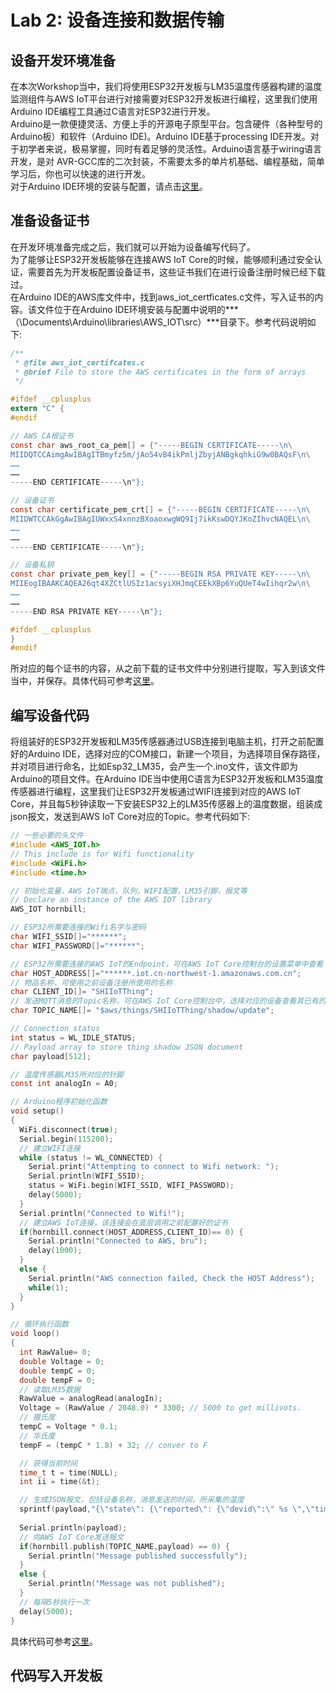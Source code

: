 # Lab 2: 设备连接和数据传输
## 设备开发环境准备
在本次Workshop当中，我们将使用ESP32开发板与LM35温度传感器构建的温度监测组件与AWS IoT平台进行对接需要对ESP32开发板进行编程，这里我们使用Arduino IDE编程工具通过C语言对ESP32进行开发。<br>
Arduino是一款便捷灵活、方便上手的开源电子原型平台。包含硬件（各种型号的Arduino板）和软件（Arduino IDE)。Arduino IDE基于processing IDE开发。对于初学者来说，极易掌握，同时有着足够的灵活性。Arduino语言基于wiring语言开发，是对 AVR-GCC库的二次封装，不需要太多的单片机基础、编程基础，简单学习后，你也可以快速的进行开发。<br>
对于Arduino IDE环境的安装与配置，请点击[这里](https://github.com/steelren/aws_iot_core_workshop/blob/master/arduino.env.md)。<br>

## 准备设备证书
在开发环境准备完成之后，我们就可以开始为设备编写代码了。<br>
为了能够让ESP32开发板能够在连接AWS IoT Core的时候，能够顺利通过安全认证，需要首先为开发板配置设备证书，这些证书我们在进行设备注册时候已经下载过。<br>
在Arduino IDE的AWS库文件中，找到aws_iot_certficates.c文件，写入证书的内容。该文件位于在Arduino IDE环境安装与配置中说明的***（\Documents\Arduino\libraries\AWS_IOT\src）***目录下。参考代码说明如下:<br>
```C
/**
 * @file aws_iot_certifcates.c
 * @brief File to store the AWS certificates in the form of arrays
 */

#ifdef __cplusplus
extern "C" {
#endif

// AWS CA根证书
const char aws_root_ca_pem[] = {"-----BEGIN CERTIFICATE-----\n\
MIIDQTCCAimgAwIBAgITBmyfz5m/jAo54vB4ikPmljZbyjANBgkqhkiG9w0BAQsF\n\
……
……
-----END CERTIFICATE-----\n"};

// 设备证书
const char certificate_pem_crt[] = {"-----BEGIN CERTIFICATE-----\n\
MIIDWTCCAkGgAwIBAgIUWxxS4xnnzBXoaoxwgWQ9Ij7ikKswDQYJKoZIhvcNAQEL\n\
……
……
-----END CERTIFICATE-----\n"};

// 设备私钥
const char private_pem_key[] = {"-----BEGIN RSA PRIVATE KEY-----\n\
MIIEogIBAAKCAQEA26qt4XZCtlUSIz1acsyiXHJmqCEEkXBp6YuQUeT4wIihqr2w\n\
……
……
-----END RSA PRIVATE KEY-----\n"};

#ifdef __cplusplus
}
#endif
```
所对应的每个证书的内容，从之前下载的证书文件中分别进行提取，写入到该文件当中，并保存。具体代码可参考[这里](https://github.com/steelren/aws_iot_core_workshop/blob/master/code/aws_iot_certficates.c)。<br>

## 编写设备代码
将组装好的ESP32开发板和LM35传感器通过USB连接到电脑主机，打开之前配置好的Arduino IDE，选择对应的COM接口，新建一个项目，为选择项目保存路径，并对项目进行命名，比如Esp32_LM35，会产生一个.ino文件，该文件即为Arduino的项目文件。在Arduino IDE当中使用C语言为ESP32开发板和LM35温度传感器进行编程，这里我们让ESP32开发板通过WIFI连接到对应的AWS IoT Core，并且每5秒钟读取一下安装ESP32上的LM35传感器上的温度数据，组装成json报文，发送到AWS IoT Core对应的Topic。参考代码如下:<br>
```C
// 一些必要的头文件
#include <AWS_IOT.h>
// This include is for Wifi functionality
#include <WiFi.h>
#include <time.h>

// 初始化变量，AWS IoT端点、队列，WIFI配置，LM35引脚，报文等
// Declare an instance of the AWS IOT library
AWS_IOT hornbill;

// ESP32所需要连接的Wifi名字与密码
char WIFI_SSID[]="******";
char WIFI_PASSWORD[]="******";

// ESP32所需要连接的AWS IoT的Endpoint，可在AWS IoT Core控制台的设置菜单中查看
char HOST_ADDRESS[]="******.iot.cn-northwest-1.amazonaws.com.cn";
// 物品名称，可使用之前设备注册所使用的名称
char CLIENT_ID[]= "SHIIoTThing";
// 发送MQTT消息的Topic名称，可在AWS IoT Core控制台中，选择对应的设备查看其已有的影子Topic，也可以使用自定义的Topic
char TOPIC_NAME[]= "$aws/things/SHIIoTThing/shadow/update";

// Connection status
int status = WL_IDLE_STATUS;
// Payload array to store thing shadow JSON document
char payload[512];

// 温度传感器LM35所对应的针脚
const int analogIn = A0;

// Arduino程序初始化函数
void setup()
{
  WiFi.disconnect(true);
  Serial.begin(115200);
  // 建立WIFI连接
  while (status != WL_CONNECTED) {
    Serial.print("Attempting to connect to Wifi network: ");
    Serial.println(WIFI_SSID);
    status = WiFi.begin(WIFI_SSID, WIFI_PASSWORD);
    delay(5000);
  }
  Serial.println("Connected to Wifi!");
  // 建立AWS IoT连接，该连接会在底层调用之前配置好的证书
  if(hornbill.connect(HOST_ADDRESS,CLIENT_ID)== 0) {
    Serial.println("Connected to AWS, bru");
    delay(1000);
  }
  else {
    Serial.println("AWS connection failed, Check the HOST Address");
    while(1);
  }
}

// 循环执行函数
void loop()
{   
  int RawValue= 0;
  double Voltage = 0;
  double tempC = 0;
  double tempF = 0;
  // 读取LM35数据
  RawValue = analogRead(analogIn);
  Voltage = (RawValue / 2048.0) * 3300; // 5000 to get millivots.
  // 摄氏度
  tempC = Voltage * 0.1;
  // 华氏度
  tempF = (tempC * 1.8) + 32; // conver to F

  // 获得当前时间
  time_t t = time(NULL);
  int ii = time(&t);

  // 生成JSON报文，包括设备名称，消息发送的时间，所采集的温度
  sprintf(payload,"{\"state\": {\"reported\": {\"devid\":\" %s \",\"timestamp\":\" %d \",\"temperature\":\" %f \"}}}",CLIENT_ID, ii, tempC);
  
  Serial.println(payload);
  // 向AWS IoT Core发送报文
  if(hornbill.publish(TOPIC_NAME,payload) == 0) {
    Serial.println("Message published successfully");
  }
  else {
    Serial.println("Message was not published");
  }
  // 每隔5秒执行一次
  delay(5000);  
}
```
具体代码可参考[这里](https://github.com/steelren/aws_iot_core_workshop/blob/master/code/Esp32_LM35.ino)。<br>

## 代码写入开发板
